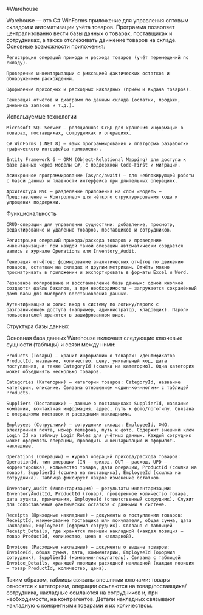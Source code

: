 #Warehouse

Warehouse — это C# WinForms приложение для управления оптовым складом и автоматизации учёта товаров. Программа позволяет централизованно вести базы данных о товарах, поставщиках и сотрудниках, а также отслеживать движение товаров на складе. Основные возможности приложения:

    Регистрация операций прихода и расхода товаров (учёт перемещений по складу).

    Проведение инвентаризации с фиксацией фактических остатков и обнаружением расхождений.

    Оформление приходных и расходных накладных (приём и выдача товаров).

    Генерация отчётов и диаграмм по данным склада (остатки, продажи, динамика запасов и т.д.).

Используемые технологии

    Microsoft SQL Server – реляционная СУБД для хранения информации о товарах, поставщиках, сотрудниках и операциях.

    C# WinForms (.NET 8) – язык программирования и платформа разработки графического интерфейса приложения.

    Entity Framework 6 – ORM (Object-Relational Mapping) для доступа к базе данных через модели C#, с поддержкой Code-First и миграций.

    Асинхронное программирование (async/await) – для неблокирующей работы с базой данных и плавности интерфейса при длительных операциях.

    Архитектура MVC – разделение приложения на слои «Модель – Представление – Контроллер» для чёткого структурирования кода и упрощения поддержки.

Функциональность

    CRUD-операции для управления сущностями: добавление, просмотр, редактирование и удаление товаров, поставщиков и сотрудников.

    Регистрация операций прихода/расхода товаров и проведение инвентаризаций: при каждой такой операции автоматически создаётся запись в журнале Operations или Inventory_Audit.

    Генерация отчётов: формирование аналитических отчётов по движению товаров, остаткам на складах и другим метрикам. Отчёты можно просматривать в приложении и экспортировать в форматы Excel и Word.

    Резервное копирование и восстановление базы данных: одной кнопкой создаются файлы бэкапов, а при необходимости – загружается сохранённый дамп базы для быстрого восстановления данных.

    Аутентификация и роли: вход в систему по логину/паролю с разграничением доступа (например, администратор, кладовщик). Пароли пользователей хранятся в зашифрованном виде.

Структура базы данных

Основная база данных Warehouse включает следующие ключевые сущности (таблицы) и связи между ними:

    Products (Товары) – хранит информацию о товарах: идентификатор ProductId, название, количество, цену, уникальный код, дата поступления, а также CategoryId (ссылка на категорию). Одна категория может объединять несколько товаров.

    Categories (Категории) – категории товаров: CategoryId, название категории, описание. Связана отношением «один-ко-многим» с таблицей Products.

    Suppliers (Поставщики) – данные о поставщиках: SupplierId, название компании, контактная информация, адрес, путь к фото/логотипу. Связана с операциями поставок и расходными накладными.

    Employees (Сотрудники) – сотрудники склада: EmployeeId, ФИО, электронная почта, номер телефона, путь к фото. Содержит внешний ключ Login_Id на таблицу Login_Roles для учётных данных. Каждый сотрудник может оформлять операции, проводить инвентаризацию и оформлять накладные.

    Operations (Операции) – журнал операций прихода/расхода товаров: OperationId, тип операции (IN – приход, OUT – расход, UPD – корректировка), количество товара, дата операции, ProductId (ссылка на товар), SupplierId (ссылка на поставщика), EmployeeId (ссылка на сотрудника). Таблица фиксирует каждое изменение остатков.

    Inventory_Audit (Инвентаризация) – результаты инвентаризации: InventoryAuditId, ProductId (товар), проверенное количество товара, дата аудита, примечания, EmployeeId (ответственный сотрудник). Служит для сопоставления фактических остатков с данными в системе.

    Receipts (Приходные накладные) – документы о поступлении товаров: ReceiptId, наименование поставщика или покупателя, общая сумма, дата накладной, EmployeeId (оформил сотрудник). Связана с таблицей Receipt_Details, где хранятся позиции накладной (каждая позиция – товар ProductId, количество, цена в накладной).

    Invoices (Расходные накладные) – документы о выдаче товаров: InvoiceId, общая сумма, дата, комментарии, EmployeeId (оформил сотрудник), SupplierId (компания-покупатель). Связана с таблицей Invoice_Details, хранящей позиции расходной накладной (каждая позиция – товар ProductId, количество, цена).

Таким образом, таблицы связаны внешними ключами: товары относятся к категориям, операции ссылаются на товар/поставщика/сотрудника, накладные ссылаются на сотрудников и, при необходимости, на контрагентов. Детали накладных связывают накладную с конкретными товарами и их количеством.
